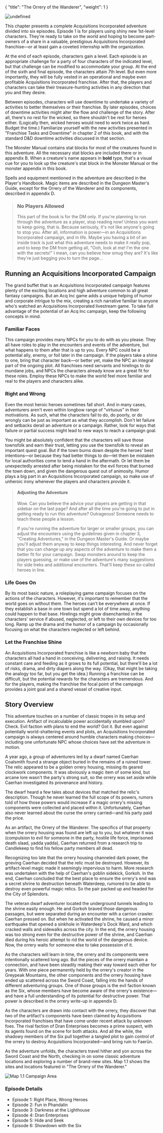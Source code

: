 {
  "title": "The Orrery of the Wanderer",
  "weight": 1
}

![undefined](adventure/OoW/039-04-01.png)

This chapter presents a complete Acquisitions Incorporated adventure divided into six episodes. Episode 1 is for players using shiny new 1st-level characters. They're ready to take on the world and hoping to become part-owners of a share in a valuable, prestigious Acquisitions Incorporated franchise—or at least gain a coveted internship with the organization.

At the end of each episode, characters gain a level. Each episode is an appropriate challenge for a party of four characters of the indicated level, but that challenge can be modified to accommodate your group. At the end of the sixth and final episode, the characters attain 7th level. But even more importantly, they will be fully vested in an operational and maybe even profitable Acquisitions Incorporated franchise. After that, the players and characters can take their treasure-hunting activities in any direction that you and they desire.

Between episodes, characters will use downtime to undertake a variety of activities to better themselves or their franchise. By later episodes, choices of downtime activities might alter the flow and challenge of the story. After all, there's no rest for the wicked, so there shouldn't be rest for heroes either. (Logically then, wicked heroes would need to work twice as hard. Budget the time.) Familiarize yourself with the new activities presented in "Franchise Tasks and Downtime" in chapter 2 of this book, and with the standard D&D downtime activities discussed in that section.

The Monster Manual contains stat blocks for most of the creatures found in this adventure. All the necessary stat blocks are included there or in appendix B. When a creature's name appears in **bold** type, that's a visual cue for you to look up the creature's stat block in the Monster Manual or the monster appendix in this book.

Spells and equipment mentioned in the adventure are described in the Player's Handbook. Magic items are described in the Dungeon Master's Guide, except for the <wc-fetch type="item">Orrery of the Wanderer</wc-fetch> and its components, described in appendix D.

> ### No Players Allowed
> 
> This part of the book is for the DM only. If you're planning to run through the adventure as a player, stop reading now! Unless you want to keep going, that is. Because seriously, it's not like anyone's going to stop you. After all, information is power—in an Acquisitions Incorporated campaign, and in life. Maybe you having a bit of an inside track is just what this adventure needs to make it really pop, and to keep the DM from getting all, "Ooh, look at me! I'm the one with the secrets!" I mean, can you believe how smug they are? It's like they're just begging you to turn the page...

## Running an Acquisitions Incorporated Campaign

The grand buffet that is an Acquisitions Incorporated campaign features plenty of the exciting locations and high adventure common to all great fantasy campaigns. But an Acq Inc game adds a unique helping of humor and corporate intrigue to the mix, creating a rich narrative familiar to anyone who's watched an Acquisitions Incorporated livestream game. To take full advantage of the potential of an Acq Inc campaign, keep the following concepts in mind.

### Familiar Faces

This campaign provides many NPCs for you to do with as you please. They all have roles to play in the encounters and events of the adventure, but what happens to them after that is up to you. Every NPC could be a potential ally, enemy, or foil later in the campaign. If the players take a shine to one, bring that character back—or better yet, make the NPC an integral part of the ongoing plot. All franchises need servants and hirelings to do mundane jobs, and NPCs the characters already know are a great fit for these roles. Employ these NPCs to make the world feel more familiar and real to the players and characters alike.

### Right and Wrong

Even the most heroic heroes sometimes fall short. And in many cases, adventurers aren't even within longbow range of "virtuous" in their motivations. As such, what the characters fail to do, do poorly, or do wrongly can be just as important as what they accomplish. Don't let failure and setbacks derail an adventure or a campaign. Rather, look for ways that failure or partial success might lead to new ways to reach a campaign goal.

You might be absolutely confident that the characters will save those townsfolk and earn their trust, letting you use the townsfolk to reveal an important quest goal. But if the town burns down despite the heroes' best intentions—or because they had better things to do—let them be mistaken for local authorities come to lend a hand in the aftermath. Or let them be unexpectedly arrested after being mistaken for the evil forces that burned the town down, and given the dangerous quest out of animosity. Humor plays a big part in an Acquisitions Incorporated campaign, so make use of unheroic irony whenever the players and characters provide it.

> #### Adjusting the Adventure
> 
> Wow. Can you believe the advice your players are getting in that sidebar on the last page? And after all the time you're going to put in getting ready to run this adventure? Outrageous! Someone needs to teach these people a lesson.
> 
> If you're running the adventure for larger or smaller groups, you can adjust the encounters using the guidelines given in chapter 3, "Creating Adventures," in the Dungeon Master's Guide. Or maybe you'll adjust them anyway to keep things interesting. And never forget that you can change up any aspects of the adventure to make them a better fit for your campaign. Swap monsters around to keep the players guessing, or make use of the adventure's many suggestions for side treks and additional encounters. That'll keep these so-called heroes in line.

### Life Goes On

By its most basic nature, a roleplaying game campaign focuses on the actions of the characters. However, it's important to remember that the world goes on without them. The heroes can't be everywhere at once. If they establish a base in one town but spend a lot of time away, anything could happen to that base. Hirelings might grow disenchanted in the characters' service if abused, neglected, or left to their own devices for too long. Ramp up the drama and the humor of a campaign by occasionally focusing on what the characters neglected or left behind.

### Let the Franchise Shine

An Acquisitions Incorporated franchise is like a newborn baby that the characters all had a hand in conceiving, delivering, and raising. It needs constant care and feeding as it grows to its full potential, but there'll be a lot of risks, drama, and dirty diapers along the way. (Okay, that might be taking the analogy too far, but you get the idea.) Running a franchise can be difficult, but the potential rewards for the characters are tremendous. And for the players, making the franchise the focal point of the campaign provides a joint goal and a shared vessel of creative input.

## Story Overview

This adventure touches on a number of classic tropes in its setup and execution. Artifact of incalculable power accidentally stumbled upon? Check. Evil faction with plans to end the world? Got it. But even against potentially world-shattering events and plots, an Acquisitions Incorporated campaign is always centered around humble characters making choices—including one unfortunate NPC whose choices have set the adventure in motion.

A year ago, a group of adventurers led by a dwarf named Caerhan Coalsmith found a strange object buried in the remains of a ruined tower. The relic appeared to be a golden orrery housing, missing its geared clockwork components. It was obviously a magic item of some kind, but arcane lore wasn't the party's strong suit, so the orrery was set aside while Caerhan investigated its provenance and history.

The dwarf heard a few tales about devices that matched the relic's description. Though he never learned the full scope of its powers, rumors told of how those powers would increase if a magic orrery's missing components were collected and placed within it. Unfortunately, Caerhan also never learned about the curse the orrery carried—and his party paid the price.

As an artifact, the <wc-fetch type="item">Orrery of the Wanderer</wc-fetch>. The specifics of that property when the orrery housing was found are left up to you, but whatever it was (compulsion to evil for someone in the party, hostile life force, imprisoned death slaad, yadda yadda), Caerhan returned from a research trip to Candlekeep to find his fellow party members all dead.

Recognizing too late that the orrery housing channeled dark power, the grieving Caerhan decided that the relic must be destroyed. However, its artifact-level magic made it seemingly impervious to harm. More research was undertaken with the help of Caerhan's goblin sidekick, Gorkoh. In the end, Caerhan concluded that the best place to ensure the orrery's end was a secret shrine to destruction beneath Waterdeep, rumored to be able to destroy even powerful magic relics. So the pair packed up and headed for the City of Splendors.

The veteran dwarf adventurer located the underground tunnels leading to the shrine easily enough. He and Gorkoh braved those dangerous passages, but were separated during an encounter with a carrion crawler. Caerhan pressed on. But when he activated the shrine, he caused a minor earthquake that opened a sinkhole in Waterdeep's Dock Ward, and which cracked walls and sidewalks across the city. In the end, the orrery housing was too strong even for the destructive power of the shrine, and Caerhan died during his heroic attempt to rid the world of the dangerous device. Now, the orrery waits for someone else to take possession of it.

As the characters will learn in time, the orrery and its components were intentionally scattered long ago. But the pieces of the orrery maintain a connection, and have been steadily making their way toward each other for years. With one piece permanently held by the orrery's creator in the Greypeak Mountains, the other components and the orrery housing have ended up scattered across the Sword Coast, falling into the hands of different adventuring groups. One of those groups is the evil faction known as the Six, whose members have become aware of the orrery's existence—and have a full understanding of its potential for destructive power. That power is described in the orrery write-up in appendix D.

As the characters are drawn into contact with the orrery, they discover that two of the artifact's components have been claimed by Acquisitions Incorporated franchises that have come under recent attack by unknown foes. The rival faction of Dran Enterprises becomes a prime suspect, with its agents found on the scene for both attacks. And all the while, the shadowy members of the Six pull together a tangled plot to gain control of the orrery to destroy Acquisitions Incorporated—and bring ruin to Faerûn.

As the adventure unfolds, the characters travel hither and yon across the Sword Coast and the North, checking in on some classic adventure locations and exploring a number of brand-new sites. Map 1.1 shows the sites and locations featured in "The Orrery of the Wanderer."

![Map 1.1 Campaign Area](adventure/OoW/040-map-1-1-dm.jpg)

### Episode Details

- Episode 1: Right Place, Wrong Heroes
- Episode 2: Fun in Phandalin
- Episode 3: Darkness at the Lighthouse
- Episode 4: Dran Enterprises
- Episode 5: Hide and Seek
- Episode 6: Showdown with the Six